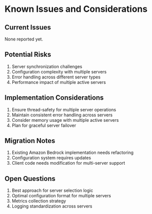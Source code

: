 # Known Issues and Considerations

## Current Issues
None reported yet.

## Potential Risks
1. Server synchronization challenges
2. Configuration complexity with multiple servers
3. Error handling across different server types
4. Performance impact of multiple active servers

## Implementation Considerations
1. Ensure thread-safety for multiple server operations
2. Maintain consistent error handling across servers
3. Consider memory usage with multiple active servers
4. Plan for graceful server failover

## Migration Notes
1. Existing Amazon Bedrock implementation needs refactoring
2. Configuration system requires updates
3. Client code needs modification for multi-server support

## Open Questions
1. Best approach for server selection logic
2. Optimal configuration format for multiple servers
3. Metrics collection strategy
4. Logging standardization across servers
